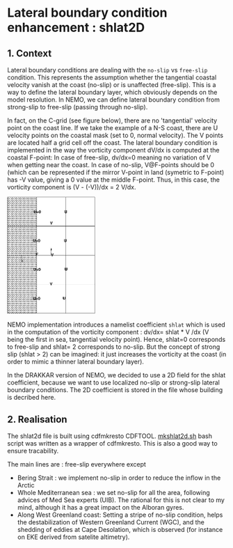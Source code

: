 # Lateral boundary condition enhancement : shlat2D
## 1. Context
Lateral boundary conditions are dealing with the `no-slip`  vs `free-slip` condition. This represents the assumption whether the tangential coastal velocity vanish at the coast (no-slip) or is unaffected (free-slip).  This is a way to define the lateral boundary layer, which obviously depends on the model resolution. 
In NEMO, we can define  lateral boundary condition from strong-slip to free-slip (passing through no-slip). 

In fact, on the C-grid (see figure below), there are no 'tangential' velocity point on the coast line. If we take the example of a N-S coast, there are U velocity points on 
the coastal mask (set to 0, normal velocity). The V points are located half a grid cell off the coast.  The lateral boundary condition is implemented in the way the
vorticity component  dV/dx is computed at the coastal F-point: In case of free-slip, dv/dx=0 meaning no variation of V when getting near the coast. In case of no-slip,
V@F-points should be 0 (which can be represented if the mirror V-point in land (symetric to F-point) has -V value, giving a 0 value at the middle F-point. 
Thus, in this case, the vorticity component is (V - (-V))/dx = 2 V/dx.

<img src=./C-Grid.jpg  width=40% />


NEMO implementation introduces a namelist coefficient `shlat` which  is used in the computation of the vorticity component : dv/dx=  shlat * V /dx (V being the first 
in sea, tangential velocity point). Hence, shlat=0 corresponds to free-slip and shlat= 2 corresponds to no-slip. But the concept of strong slip (shlat > 2) can be
imagined: it just increases the vorticity at the 
coast (in order to mimic a thinner lateral boundary layer).

In the DRAKKAR version of NEMO, we decided to use a 2D field for the shlat coefficient, because we want to use localized no-slip or strong-slip lateral boundary conditions.  The 2D coefficient
is stored in the file whose building is decribed here.


## 2. Realisation
The shlat2d  file is built using cdfmkresto CDFTOOL. [mkshlat2d.sh](./mkshlat2d.sh) bash script was written as a wrapper of cdfmkresto. This is also a good way to ensure tracability.

The main lines  are : free-slip everywhere except 
  * Bering Strait : we implement no-slip in order to reduce the inflow in the Arctic
  * Whole Mediterranean sea : we set no-slip for all the area, following advices of Med Sea experts (UIB). The rational for this is not clear to my mind, although it has a great impact on 
the Alboran gyres. 
  * Along West Greenland coast: Setting a stripe of no-slip condition, helps the destabilization of Western Greenland Current (WGC), and the shedding of eddies at Cape Desolation, which is
observed (for instance on EKE derived from satelite altimetry). 
